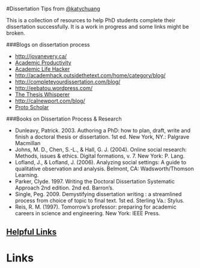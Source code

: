 #Dissertation Tips
from [@katychuang][1]

This is a collection of resources to help PhD students complete their dissertation successfully. It is a work in progress and some links might be broken. 

###Blogs on dissertation process

* http://jovanevery.ca/
* [Academic Productivity](http://www.academicproductivity.com/)
* [Academic Life Hacker](http://academiclifehacker.wordpress.com/)
* http://academhack.outsidethetext.com/home/category/blog/
* http://completeyourdissertation.com/blog/
* http://eebatou.wordpress.com/
* [The Thesis Whisperer](http://thethesiswhisperer.wordpress.com/)
* http://calnewport.com/blog/
* [Proto Scholar](http://protoscholar.com/)

###Books on Dissertation Process & Research

* Dunleavy, Patrick. 2003. Authoring a PhD: how to plan, draft, write and finish a doctoral thesis or dissertation. 1st ed. New York, NY.: Palgrave Macmillan
* Johns, M. D., Chen, S.-L., & Hall, G. J. (2004). Online social research: Methods, issues & ethics. Digital formations, v. 7. New York: P. Lang.
* Lofland, J., & Lofland, J. (2006). Analyzing social settings: A guide to qualitative observation and analysis. Belmont, CA: Wadsworth/Thomson Learning.
* Parker, Clyde. 1997. Writing the Doctoral Dissertation Systematic Approach 2nd edition.  2nd ed. Barron’s.
* Single, Peg. 2009. Demystifying dissertation writing : a streamlined process from choice of topic to final text. 1st ed. Sterling Va.: Stylus.  
* Reis, R. M. (1997). Tomorrow’s professor: preparing for academic careers in science and engineering. New York: IEEE Press.

[Helpful Links][2]
---

# Links

[1]: http://twitter.com/katychuang
[2]: http://cci.drexel.edu/faculty/sgasson/IS-readings.html
